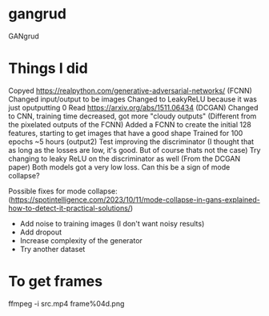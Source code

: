 # gangrud
GANgrud


# Things I did
Copyed https://realpython.com/generative-adversarial-networks/ (FCNN)
Changed input/output to be images
Changed to LeakyReLU because it was just oputputting 0
Read https://arxiv.org/abs/1511.06434 (DCGAN)
Changed to CNN, training time decreased, got more "cloudy outputs" (Different from the pixelated outputs of the FCNN)
Added a FCNN to create the initial 128 features, starting to get images that have a good shape
Trained for 100 epochs ~5 hours  (output2)
Test improving the discriminator (I thought that as long as the losses are low, it's good. But of course thats not the case)
Try changing to leaky ReLU on the discriminator as well (From the DCGAN paper)
Both models got a very low loss. Can this be a sign of mode collapse?

Possible fixes for mode collapse: (https://spotintelligence.com/2023/10/11/mode-collapse-in-gans-explained-how-to-detect-it-practical-solutions/)
-   Add noise to training images (I don't want noisy results)
-   Add dropout
-   Increase complexity of the generator
-   Try another dataset

# To get frames
ffmpeg -i src.mp4 frame%04d.png